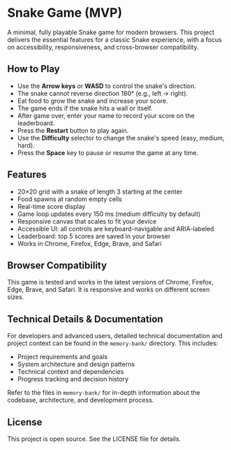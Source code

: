 # Snake Game (MVP)

A minimal, fully playable Snake game for modern browsers. This project delivers the essential features for a classic Snake experience, with a focus on accessibility, responsiveness, and cross-browser compatibility.

## How to Play
- Use the **Arrow keys** or **WASD** to control the snake's direction.
- The snake cannot reverse direction 180° (e.g., left → right).
- Eat food to grow the snake and increase your score.
- The game ends if the snake hits a wall or itself.
- After game over, enter your name to record your score on the leaderboard.
- Press the **Restart** button to play again.
- Use the **Difficulty** selector to change the snake's speed (easy, medium, hard).
- Press the **Space** key to pause or resume the game at any time.

## Features
- 20×20 grid with a snake of length 3 starting at the center
- Food spawns at random empty cells
- Real-time score display
- Game loop updates every 150 ms (medium difficulty by default)
- Responsive canvas that scales to fit your device
- Accessible UI: all controls are keyboard-navigable and ARIA-labeled
- Leaderboard: top 5 scores are saved in your browser
- Works in Chrome, Firefox, Edge, Brave, and Safari

## Browser Compatibility
This game is tested and works in the latest versions of Chrome, Firefox, Edge, Brave, and Safari. It is responsive and works on different screen sizes.

## Technical Details & Documentation
For developers and advanced users, detailed technical documentation and project context can be found in the `memory-bank/` directory. This includes:
- Project requirements and goals
- System architecture and design patterns
- Technical context and dependencies
- Progress tracking and decision history

Refer to the files in `memory-bank/` for in-depth information about the codebase, architecture, and development process.

## License
This project is open source. See the LICENSE file for details. 